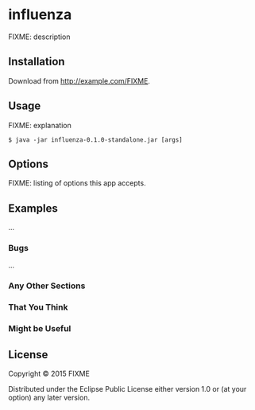 # influenza

FIXME: description

## Installation

Download from http://example.com/FIXME.

## Usage

FIXME: explanation

    $ java -jar influenza-0.1.0-standalone.jar [args]

## Options

FIXME: listing of options this app accepts.

## Examples

...

### Bugs

...

### Any Other Sections
### That You Think
### Might be Useful

## License

Copyright © 2015 FIXME

Distributed under the Eclipse Public License either version 1.0 or (at
your option) any later version.
